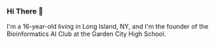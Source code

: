 ### Hi There 👋

I'm a 16-year-old living in Long Island, NY, and I'm the founder of the Bioinformatics AI Club at the Garden City High School.
